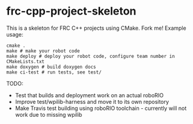 # frc-cpp-project-skeleton
This is a skeleton for FRC C++ projects using CMake.  Fork me!  Example usage:
```
cmake .
make # make your robot code
make deploy # deploy your robot code, configure team number in CMakeLists.txt
make doxygen # build doxygen docs
make ci-test # run tests, see test/
```

TODO:
* Test that builds and deployment work on an actual roboRIO
* Improve test/wpilib-harness and move it to its own repository
* Make Travis test building using roboRIO toolchain - currently will not work due to missing wpilib
